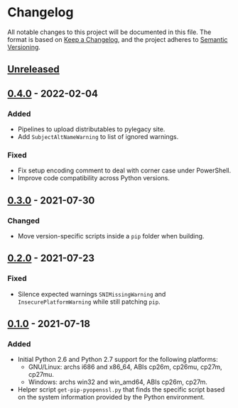 # Changelog

All notable changes to this project will be documented in this file. The format
is based on [Keep a Changelog](https://keepachangelog.com/en/1.0.0/), and the
project adheres to [Semantic Versioning](https://semver.org/spec/v2.0.0.html).

## [Unreleased]

## [0.4.0] - 2022-02-04

### Added
- Pipelines to upload distributables to pylegacy site.
- Add `SubjectAltNameWarning` to list of ignored warnings.

### Fixed
- Fix setup encoding comment to deal with corner case under PowerShell.
- Improve code compatibility across Python versions.

## [0.3.0] - 2021-07-30

### Changed
- Move version-specific scripts inside a `pip` folder when building.

## [0.2.0] - 2021-07-23

### Fixed
- Silence expected warnings `SNIMissingWarning` and `InsecurePlatformWarning`
  while still patching `pip`.

## [0.1.0] - 2021-07-18

### Added
- Initial Python 2.6 and Python 2.7 support for the following platforms:
  - GNU/Linux: archs i686 and x86_64, ABIs cp26m, cp26mu, cp27m, cp27mu.
  - Windows: archs win32 and win_amd64, ABIs cp26m, cp27m.
- Helper script `get-pip-pyopenssl.py` that finds the specific script based
  on the system information provided by the Python environment.


[Unreleased]:
https://github.com/molinav/get-pip-pyopenssl/compare/v0.4.0...master
[0.4.0]:
https://github.com/molinav/get-pip-pyopenssl/compare/v0.3.0...v0.4.0
[0.3.0]:
https://github.com/molinav/get-pip-pyopenssl/compare/v0.2.0...v0.3.0
[0.2.0]:
https://github.com/molinav/get-pip-pyopenssl/compare/v0.1.0...v0.2.0
[0.1.0]:
https://github.com/molinav/get-pip-pyopenssl/releases/tag/v0.1.0
